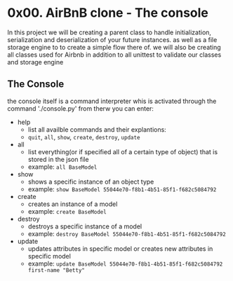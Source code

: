 # 0x00. AirBnB clone - The console
In this project we will be creating a parent class to handle initialization, serialization and deserialization of your future instances. as well as a file storage engine to to create a simple flow there of.
we will also be creating all  classes used for Airbnb in addition to all unittest to validate our classes and storage engine
## The Console
the console itself is a command interpreter whis is activated through the command  './console.py' from therw you can enter:
 * help
   * list all availble commands and their explantions: 
   * `quit`, `all`, `show`, `create`, `destroy`, `update` 
 * all
   * list everything(or if specified all of a certain type of object) that is stored in the json file
   * example: `all BaseModel` 
 * show
   * shows a specific instance of an object type
   * example: `show BaseModel 55044e70-f8b1-4b51-85f1-f682c5084792`
 * create
   * creates an instance of a model
   * example: `create BaseModel`
 * destroy
   * destroys a specific instance of a model
   * example: `destroy BaseModel 55044e70-f8b1-4b51-85f1-f682c5084792`
 * update
   * updates attributes in specific model or creates new attributes in specific model
   * example: `update BaseModel 55044e70-f8b1-4b51-85f1-f682c5084792 first-name "Betty"`
